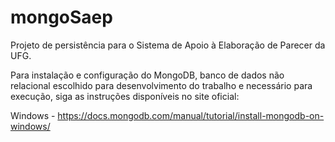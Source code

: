 # mongoSaep

Projeto de persistência para o Sistema de Apoio à Elaboração de Parecer da UFG.

Para instalação e configuração do MongoDB, banco de dados não relacional escolhido para desenvolvimento do trabalho e necessário para execução, siga as instruções disponíveis no site oficial:

Windows - https://docs.mongodb.com/manual/tutorial/install-mongodb-on-windows/
